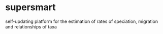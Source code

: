 supersmart
==========

self-updating platform for the estimation of rates of speciation, migration and relationships of taxa
